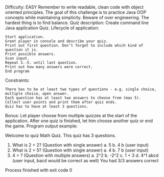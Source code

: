 Difficulty: EASY
Remember to write readable, clean code with object oriented principles. The goal of this challenge is to practice Java OOP concepts while maintaining simplicity. Beware of over engineering. The hardest thing is to find balance.
Quiz description:
Create command line Java application Quiz. Lifecycle of application:

    Start application.
    Greet player in console and describe your quiz.
    Print out first question. Don’t forget to include which kind of question it is.
    Print possible answers.
    Scan input.
    Repeat 3.-5. until last question.
    Print out how many answers were correct.
    End program

Constraints:

    There has to be at least two types of questions - e.g. single choice, multiple choice, open answer.
    Each question has at least two answers to choose from (max 5).
    Collect user points and print them after quiz ends.
    Quiz has to have at least 3 questions.

Bonus: Let player choose from multiple quizzes at the start of the application. After one quiz is finished, let him choose another quiz or end the game.
Program output example:

Welcome to quiz Math Quiz.
This quiz has 3 questions.

1. What is 2 + 2? (Question with single answer)
a. 5
b. 4
b (user input)
2. What is 2 + 5? (Question with single answer)
a. 4
b. 7
b (user input)
3. 4 = ? (Question with multiple answers)
a. 2^2
b. -2^2
c. 1 + 3
d. 4^1
abcd (user input, bacd would be correct as well)
You had 3/3 answers correct

Process finished with exit code 0
